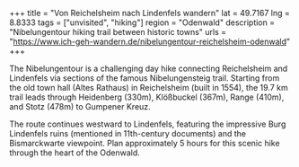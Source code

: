 +++
title = "Von Reichelsheim nach Lindenfels wandern"
lat = 49.7167
lng = 8.8333
tags = ["unvisited", "hiking"]
region = "Odenwald"
description = "Nibelungentour hiking trail between historic towns"
urls = "https://www.ich-geh-wandern.de/nibelungentour-reichelsheim-odenwald"
+++

The Nibelungentour is a challenging day hike connecting Reichelsheim and Lindenfels via sections of the famous Nibelungensteig trail. Starting from the old town hall (Altes Rathaus) in Reichelsheim (built in 1554), the 19.7 km trail leads through Heidenberg (330m), Klößbuckel (367m), Range (410m), and Stotz (478m) to Gumpener Kreuz.

The route continues westward to Lindenfels, featuring the impressive Burg Lindenfels ruins (mentioned in 11th-century documents) and the Bismarckwarte viewpoint. Plan approximately 5 hours for this scenic hike through the heart of the Odenwald.